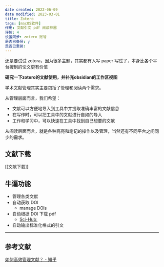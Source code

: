 ```yaml
---
date created: 2022-06-09
date modified: 2023-03-01
title: Zotero
tags: [macOS软件]
作用: 文献引文 pdf 阅读神器
评价: 4
设置同步: zotero 账号
是否已备份: y
是否已重装:
---
```


还是要试试 zotora，因为很多主题，其实都有人写 paper 写过了，本身比各个平台搜到的论文更有价值

**研究一下****zotero****的文献使用，并补充****obsidian****的工作区视图**

学术文献管理其实主要包括了管理和阅读两个需求。

从管理层面而言，我们希望：

- 文献可以方便地导入到工具中并提取准确丰富的文献信息
- 在写作时，可以把工具中的文献进行自如的导入
- 工作和学习中，可以快速在工具中找到自己想要的文献

从阅读层面而言，就是各种高亮和笔记的操作以及管理，当然还有不同平台之间同步的需求。

## 文献下载

[[文献下载]]

## 牛逼功能

- 管理各类文献
- 自动获取 DOI
	- manage DOIs
- 自动根据 DOI 下载 pdf
	- [Sci-Hub:](https://sci-hub.ru/)
- 自动输出标准化格式的引文

---

## 参考文献

[如何高效管理文献？ - 知乎](https://www.zhihu.com/question/26857521/answer/2662236762?utm_campaign=&utm_medium=social&utm_oi=627815471005831168&utm_psn=1550819489482289152&utm_source=cn.ticktick.task)
